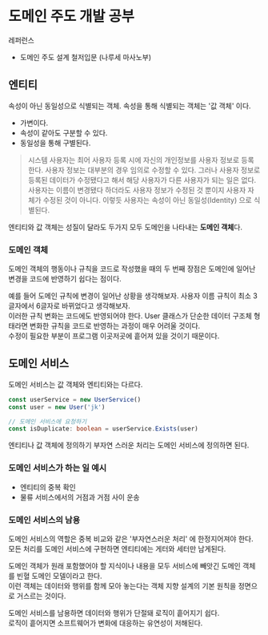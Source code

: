 # 도메인 주도 개발 공부

레퍼런스

* 도메인 주도 설계 철저입문 (나루세 마사노부)

## 엔티티

속성이 아닌 동일성으로 식별되는 객체.
속성을 통해 식별되는 객체는 '값 객체' 이다.

* 가변이다.
* 속성이 같아도 구분할 수 있다.
* 동일성을 통해 구별된다.

> 시스템 사용자는 최어 사용자 등록 시에 자신의 개인정보를 사용자 정보로 등록한다. 사용자 정보는 대부분의 경우 임의로 수정할 수 있다. 그러나 사용자 정보로 등록된 데이터가 수정됐다고 해서 
> 해당 사용자가 다른 사용자가 되는 일은 없다. 사용자는 이름이 변경됐다 하더라도 사용자 정보가 수정된 것 뿐이지 사용자 자체가 수정된 것이 아니다.
> 이렇듯 사용자는 속성이 아닌 동일성(Identity) 으로 식별된다.

엔티티와 값 객체는 성질이 달라도 두가지 모두 도메인을 나타내는 **도메인 객체**다.

### 도메인 객체

도메인 객체의 행동이나 규칙을 코드로 작성했을 때의 두 번째 장점은 도메인에 일어난 변경을 코드에 반영하기 쉽다는 점이다.

예를 들어 도메인 규칙에 변경이 일어난 상황을 생각해보자. 사용자 이름 규칙이 최소 3글자에서 6글자로 바뀌었다고 생각해보자.\
이러한 규칙 변화는 코드에도 반영되어야 한다. User 클래스가 단순한 데이터 구조체 형태라면 변화한 규칙을 코드로 반영하는 과정이 매우 어려울 것이다.\
수정이 필요한 부분이 프로그램 이곳저곳에 흩어져 있을 것이기 때문이다.

## 도메인 서비스

도메인 서비스는 값 객체와 엔티티와는 다르다.

```typescript
const userService = new UserService()
const user = new User('jk')

// 도메인 서비스에 요청하기
const isDuplicate: boolean = userService.Exists(user)
```

엔티티나 값 객체에 정의하기 부자연 스러운 처리는 도메인 서비스에 정의하면 된다.

### 도메인 서비스가 하는 일 예시

* 엔티티의 중복 확인
* 물류 서비스에서의 거점과 거점 사이 운송

### 도메인 서비스의 남용

도메인 서비스의 역할은 중복 비교와 같은 '부자연스러운 처리' 에 한정지어져야 한다.\
모든 처리를 도메인 서비스에 구현하면 엔티티에는 게터와 세터만 남게된다.

도메인 객체가 원래 포함했어야 할 지식이나 내용을 모두 서비스에 빼앗긴 도메인 객체를 빈혈 도메인 모델이라고 한다.\
이런 객체는 데이터와 행위를 함께 모아 놓는다는 객체 지향 설계의 기본 원칙을 정면으로 거스르는 것이다.

도메인 서비스를 남용하면 데이터와 행위가 단절돼 로직이 흩어지기 쉽다.\
로직이 흩어지면 소프트웨어가 변화에 대응하는 유연성이 저해된다.
